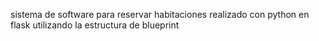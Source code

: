 sistema de software para reservar habitaciones  realizado con python en flask
utilizando la estructura de blueprint 
